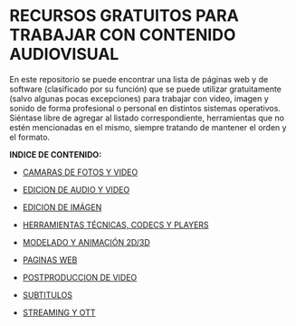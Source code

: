# RECURSOS GRATUITOS PARA TRABAJAR CON CONTENIDO AUDIOVISUAL #

En este repositorio se puede encontrar una lista de páginas web y de
software (clasificado por su función) que se puede utilizar
gratuitamente (salvo algunas pocas excepciones) para trabajar con video,
imagen y sonido de forma profesional o personal en distintos sistemas
operativos.  
Siéntase libre de agregar al listado correspondiente, herramientas que
no estén mencionadas en el mismo, siempre tratando de mantener el orden
y el formato.  

**INDICE DE CONTENIDO:**  

- [CAMARAS DE FOTOS Y VIDEO](CAMARAS_DE_FOTOS_Y_VIDEO.md)  

- [EDICION DE AUDIO Y VIDEO](EDICION_DE_AUDIO_Y_VIDEO.md)  

- [EDICION DE IMÁGEN](EDICION_DE_IMAGEN.md)  

- [HERRAMIENTAS TÉCNICAS, CODECS Y PLAYERS](HERRAMIENTAS_CODECS_PLAYERS.md)  

- [MODELADO Y ANIMACIÓN 2D/3D](MODELADO_Y_ANIMACION_2D_3D.md)  

- [PAGINAS WEB](PAGINAS_WEB.md)

- [POSTPRODUCCION DE VIDEO](POSTPRODUCCION_DE_VIDEO.md)  

- [SUBTITULOS](SUBTITULOS.md)  

- [STREAMING Y OTT](STREAMING_Y_OTT.md)  

